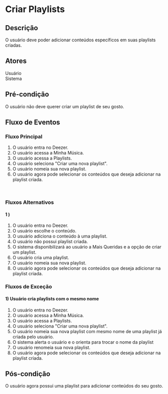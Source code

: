 # Criar Playlists
<div class="line"></div>

##  Descrição

O usuário deve poder adicionar conteúdos específicos em suas playlists criadas.

##  Atores

Usuário
<br>
Sistema

##  Pré-condição

O usuário não deve querer criar um playlist de seu gosto.

##  Fluxo de Eventos

### Fluxo Principal
1. O usuário entra no Deezer.
2. O usuário acessa a Minha Música.
3. O usuário acessa a Playlists.
4. O usuário seleciona "Criar uma nova playlist".
5. O usuário nomeia sua nova playlist.
6. O usuário agora pode selecionar os conteúdos que deseja adicionar na playlist criada.
<br>

### Fluxos Alternativos

#### 1 ) 

1. O usuário entra no Deezer.
2. O usuário escolhe o conteúdo.
3. O usuário adiciona o conteúdo à uma playlist.
4. O usuário não possui playlist criada.
5. O sistema disponibilizará ao usuário a Mais Queridas e a opção de criar um playlist.
6. O usuário cria uma playlist.
7. O usuário nomeia sua nova playlist.
8. O usuário agora pode selecionar os conteúdos que deseja adicionar na playlist criada.

### Fluxos de Exceção

#### 1) Usuário cria playlists com o mesmo nome

1. O usuário entra no Deezer.
2. O usuário acessa a Minha Música.
3. O usuário acessa a Playlists.
4. O usuário seleciona "Criar uma nova playlist".
5. O usuário nomeia sua nova playlist com mesmo nome de uma playlist já criada pelo usuário.
6. O sistema alerta o usuário e o orienta para trocar o nome da playlist
7. O usuário renomeia sua nova playlist.
8. O usuário agora pode selecionar os conteúdos que deseja adicionar na playlist criada.


## Pós-condição
O usuário agora possui uma playlist para adicionar conteúdos do seu gosto.



